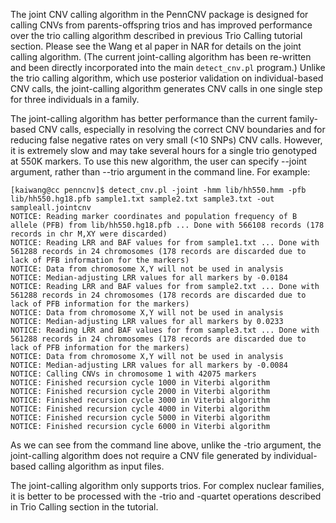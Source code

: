 The joint CNV calling algorithm in the PennCNV package is designed for calling CNVs from parents-offspring trios and has improved performance over the trio calling algorithm described in previous Trio Calling tutorial section. Please see the Wang et al paper in NAR for details on the joint calling algorithm. (The current joint-calling algorithm has been re-written and been directly incorporated into the main `detect_cnv.pl` program.) Unlike the trio calling algorithm, which use posterior validation on individual-based CNV calls, the joint-calling algorithm generates CNV calls in one single step for three individuals in a family.

The joint-calling algorithm has better performance than the current family-based CNV calls, especially in resolving the correct CNV boundaries and for reducing false negative rates on very small (\<10 SNPs) CNV calls. However, it is extremely slow and may take several hours for a single trio genotyped at 550K markers. To use this new algorithm, the user can specify --joint argument, rather than --trio argument in the command line. For example:
 
```
[kaiwang@cc penncnv]$ detect_cnv.pl -joint -hmm lib/hh550.hmm -pfb lib/hh550.hg18.pfb sample1.txt sample2.txt sample3.txt -out sampleall.jointcnv
NOTICE: Reading marker coordinates and population frequency of B allele (PFB) from lib/hh550.hg18.pfb ... Done with 566108 records (178 records in chr M,XY were discarded)
NOTICE: Reading LRR and BAF values for from sample1.txt ... Done with 561288 records in 24 chromosomes (178 records are discarded due to lack of PFB information for the markers)
NOTICE: Data from chromosome X,Y will not be used in analysis
NOTICE: Median-adjusting LRR values for all markers by -0.0184
NOTICE: Reading LRR and BAF values for from sample2.txt ... Done with 561288 records in 24 chromosomes (178 records are discarded due to lack of PFB information for the markers)
NOTICE: Data from chromosome X,Y will not be used in analysis
NOTICE: Median-adjusting LRR values for all markers by 0.0233
NOTICE: Reading LRR and BAF values for from sample3.txt ... Done with 561288 records in 24 chromosomes (178 records are discarded due to lack of PFB information for the markers)
NOTICE: Data from chromosome X,Y will not be used in analysis
NOTICE: Median-adjusting LRR values for all markers by -0.0084
NOTICE: Calling CNVs in chromosome 1 with 42075 markers
NOTICE: Finished recursion cycle 1000 in Viterbi algorithm
NOTICE: Finished recursion cycle 2000 in Viterbi algorithm
NOTICE: Finished recursion cycle 3000 in Viterbi algorithm
NOTICE: Finished recursion cycle 4000 in Viterbi algorithm
NOTICE: Finished recursion cycle 5000 in Viterbi algorithm
NOTICE: Finished recursion cycle 6000 in Viterbi algorithm
```

As we can see from the command line above, unlike the -trio argument, the joint-calling algorithm does not require a CNV file generated by individual-based calling algorithm as input files.

The joint-calling algorithm only supports trios. For complex nuclear families, it is better to be processed with the -trio and -quartet operations described in Trio Calling section in the tutorial.